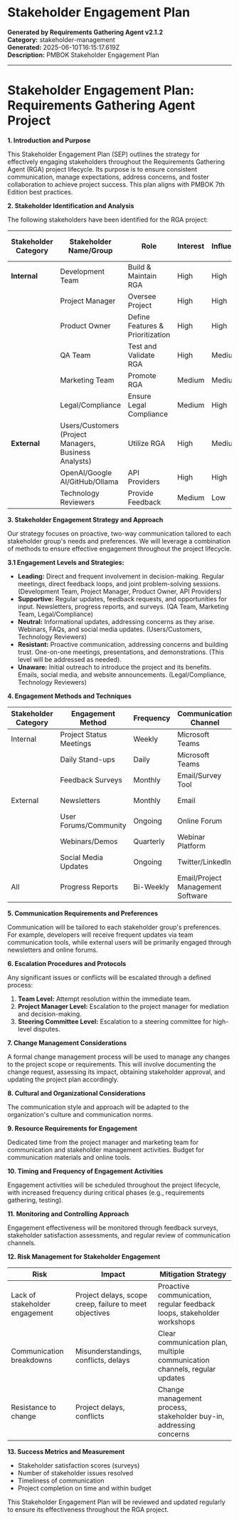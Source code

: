 # Stakeholder Engagement Plan

**Generated by Requirements Gathering Agent v2.1.2**  
**Category:** stakeholder-management  
**Generated:** 2025-06-10T16:15:17.619Z  
**Description:** PMBOK Stakeholder Engagement Plan

---

# Stakeholder Engagement Plan: Requirements Gathering Agent Project

**1. Introduction and Purpose**

This Stakeholder Engagement Plan (SEP) outlines the strategy for effectively engaging stakeholders throughout the Requirements Gathering Agent (RGA) project lifecycle.  Its purpose is to ensure consistent communication, manage expectations, address concerns, and foster collaboration to achieve project success. This plan aligns with PMBOK 7th Edition best practices.

**2. Stakeholder Identification and Analysis**

The following stakeholders have been identified for the RGA project:

| Stakeholder Category | Stakeholder Name/Group | Role | Interest | Influence | Engagement Level (Current) | Desired Engagement Level |
|---|---|---|---|---|---|---|
| **Internal** | Development Team | Build & Maintain RGA | High | High | Supportive | Leading |
|  | Project Manager | Oversee Project | High | High | Supportive | Leading |
|  | Product Owner | Define Features & Prioritization | High | High | Supportive | Leading |
|  | QA Team | Test and Validate RGA | High | Medium | Neutral | Supportive |
|  | Marketing Team | Promote RGA | Medium | Medium | Neutral | Supportive |
|  | Legal/Compliance | Ensure Legal Compliance | Medium | High | Unaware | Supportive |
| **External** | Users/Customers (Project Managers, Business Analysts) | Utilize RGA | High | Medium | Neutral | Supportive |
|  | OpenAI/Google AI/GitHub/Ollama | API Providers | High | High | Supportive | Leading |
|  | Technology Reviewers | Provide Feedback | Medium | Low | Unaware | Neutral |


**3. Stakeholder Engagement Strategy and Approach**

Our strategy focuses on proactive, two-way communication tailored to each stakeholder group's needs and preferences.  We will leverage a combination of methods to ensure effective engagement throughout the project lifecycle.

**3.1 Engagement Levels and Strategies:**

* **Leading:**  Direct and frequent involvement in decision-making.  Regular meetings, direct feedback loops, and joint problem-solving sessions. (Development Team, Project Manager, Product Owner, API Providers)
* **Supportive:**  Regular updates, feedback requests, and opportunities for input.  Newsletters, progress reports, and surveys. (QA Team, Marketing Team, Legal/Compliance)
* **Neutral:**  Informational updates, addressing concerns as they arise.  Webinars, FAQs, and social media updates. (Users/Customers, Technology Reviewers)
* **Resistant:**  Proactive communication, addressing concerns and building trust.  One-on-one meetings, presentations, and demonstrations.  (This level will be addressed as needed).
* **Unaware:**  Initial outreach to introduce the project and its benefits.  Emails, social media, and website announcements. (Legal/Compliance, Technology Reviewers)


**4. Engagement Methods and Techniques**

| Stakeholder Category | Engagement Method | Frequency | Communication Channel | Responsible Party |
|---|---|---|---|---|
| Internal | Project Status Meetings | Weekly | Microsoft Teams | Project Manager |
|  | Daily Stand-ups | Daily | Microsoft Teams | Development Team Lead |
|  | Feedback Surveys | Monthly | Email/Survey Tool | Product Owner |
| External | Newsletters | Monthly | Email | Marketing Team |
|  | User Forums/Community | Ongoing | Online Forum | Marketing Team |
|  | Webinars/Demos | Quarterly | Webinar Platform | Marketing Team |
|  | Social Media Updates | Ongoing | Twitter/LinkedIn | Marketing Team |
| All | Progress Reports | Bi-Weekly | Email/Project Management Software | Project Manager |


**5. Communication Requirements and Preferences**

Communication will be tailored to each stakeholder group's preferences. For example, developers will receive frequent updates via team communication tools, while external users will be primarily engaged through newsletters and online forums.


**6. Escalation Procedures and Protocols**

Any significant issues or conflicts will be escalated through a defined process:

1. **Team Level:**  Attempt resolution within the immediate team.
2. **Project Manager Level:**  Escalation to the project manager for mediation and decision-making.
3. **Steering Committee Level:**  Escalation to a steering committee for high-level disputes.


**7. Change Management Considerations**

A formal change management process will be used to manage any changes to the project scope or requirements.  This will involve documenting the change request, assessing its impact, obtaining stakeholder approval, and updating the project plan accordingly.


**8. Cultural and Organizational Considerations**

The communication style and approach will be adapted to the organization's culture and communication norms.


**9. Resource Requirements for Engagement**

Dedicated time from the project manager and marketing team for communication and stakeholder management activities.  Budget for communication materials and online tools.


**10. Timing and Frequency of Engagement Activities**

Engagement activities will be scheduled throughout the project lifecycle, with increased frequency during critical phases (e.g., requirements gathering, testing).


**11. Monitoring and Controlling Approach**

Engagement effectiveness will be monitored through feedback surveys, stakeholder satisfaction assessments, and regular review of communication channels.


**12. Risk Management for Stakeholder Engagement**

| Risk | Impact | Mitigation Strategy |
|---|---|---|
| Lack of stakeholder engagement | Project delays, scope creep, failure to meet objectives | Proactive communication, regular feedback loops, stakeholder workshops |
| Communication breakdowns | Misunderstandings, conflicts, delays | Clear communication plan, multiple communication channels, regular updates |
| Resistance to change | Project delays, conflicts | Change management process, stakeholder buy-in, addressing concerns |


**13. Success Metrics and Measurement**

* Stakeholder satisfaction scores (surveys)
* Number of stakeholder issues resolved
* Timeliness of communication
* Project completion on time and within budget


This Stakeholder Engagement Plan will be reviewed and updated regularly to ensure its effectiveness throughout the RGA project.
